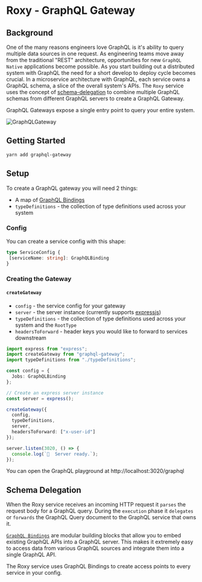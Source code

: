 # Roxy - GraphQL Gateway

## Background

One of the many reasons engineers love GraphQL is it's ability to query multiple data sources in one request. As engineering teams
move away from the traditional "REST" architecture, opportunities for new `GraphQL Native` applications become possible. As you start
building out a distributed system with GraphQL the need for a short develop to deploy cycle becomes crucial. In a microservice architecture
with GraphQL, each service owns a GraphQL schema, a slice of the overall system's APIs. The `Roxy` service uses the concept of [schema-delegation](https://www.prisma.io/blog/graphql-schema-stitching-explained-schema-delegation-4c6caf468405/) to combine multiple GraphQL schemas from different GraphQL servers to create a GraphQL Gateway.

GraphQL Gateways expose a single entry point to query your entire system.



![GraphQLGateway](https://cdn-images-1.medium.com/max/1600/1*bIs4BAGs1hqpWuT_TAgO6A.png)


## Getting Started

```bash
yarn add graphql-gateway
```

## Setup

To create a GraphQL gateway you will need 2 things:

- A map of [GraphQL Bindings](https://medium.com/open-graphql/graphql-bindings-for-service-to-service-communication-d1e89df66ecd)
- `typeDefinitions` - the collection of type definitions used across your system

### Config

You can create a service config with this shape:

```ts
type ServiceConfig {
 [serviceName: string]: GraphQLBinding
}
```

### Creating the Gateway

#### `createGateway`

- `config` - the service config for your gateway
- `server` - the server instance (currently supports [expressjs](https://expressjs.com/))
- `typeDefinitions` - the collection of type definitions used across your system and the `RootType`
- `headersToForward` - header keys you would like to forward to services downstream

```ts
import express from "express";
import createGateway from "graphql-gateway";
import typeDefinitions from "./typeDefinitions";

const config = {
  Jobs: GraphQLBinding
};

// Create an express server instance
const server = express();

createGateway({
  config,
  typeDefinitions,
  server,
  headersToForward: ["x-user-id"]
});

server.listen(3020, () => {
  console.log(`🚀  Server ready.`);
});
```

You can open the GraphQL playground at http://localhost:3020/graphql

## Schema Delegation

When the Roxy service receives an incoming HTTP request it `parses` the request body for a GraphQL query. During the `execution` phase it `delegates` or `forwards` the GraphQL Query document to the GraphQL service that owns it. 

[`GraphQL Bindings`](https://github.com/graphql-binding/graphql-binding) are modular building blocks that allow you to embed existing GraphQL APIs into a GraphQL server. This makes it extremely easy to access data from various GraphQL sources and integrate them into a single GraphQL API. 

The Roxy service uses GraphQL Bindings to create access points to every service in your config.